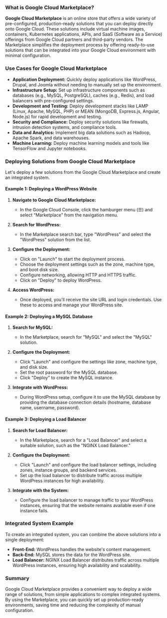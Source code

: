 ### **What is Google Cloud Marketplace?**

**Google Cloud Marketplace** is an online store that offers a wide variety of pre-configured, production-ready solutions that you can deploy directly onto Google Cloud. These solutions include virtual machine images, containers, Kubernetes applications, APIs, and SaaS (Software as a Service) offerings from Google Cloud partners and third-party vendors. The Marketplace simplifies the deployment process by offering ready-to-use solutions that can be integrated into your Google Cloud environment with minimal configuration.

### **Use Cases for Google Cloud Marketplace**

- **Application Deployment:** Quickly deploy applications like WordPress, Drupal, and Joomla without needing to manually set up the environment.
- **Infrastructure Setup:** Set up infrastructure components such as databases (e.g., MySQL, PostgreSQL), caches (e.g., Redis), and load balancers with pre-configured settings.
- **Development and Testing:** Deploy development stacks like LAMP (Linux, Apache, MySQL, PHP) or MEAN (MongoDB, Express.js, Angular, Node.js) for rapid development and testing.
- **Security and Compliance:** Deploy security solutions like firewalls, intrusion detection systems, and compliance tools.
- **Data and Analytics:** Implement big data solutions such as Hadoop, Apache Spark, and data warehouses.
- **Machine Learning:** Deploy machine learning models and tools like TensorFlow and Jupyter notebooks.

### **Deploying Solutions from Google Cloud Marketplace**

Let's deploy a few solutions from the Google Cloud Marketplace and create an integrated system.

#### **Example 1: Deploying a WordPress Website**
1. **Navigate to Google Cloud Marketplace:**
   - In the Google Cloud Console, click the hamburger menu (☰) and select “Marketplace” from the navigation menu.

2. **Search for WordPress:**
   - In the Marketplace search bar, type "WordPress" and select the "WordPress" solution from the list.

3. **Configure the Deployment:**
   - Click on "Launch" to start the deployment process.
   - Choose the deployment settings such as the zone, machine type, and boot disk size.
   - Configure networking, allowing HTTP and HTTPS traffic.
   - Click on "Deploy" to deploy WordPress.

4. **Access WordPress:**
   - Once deployed, you’ll receive the site URL and login credentials. Use these to access and manage your WordPress site.

#### **Example 2: Deploying a MySQL Database**
1. **Search for MySQL:**
   - In the Marketplace, search for "MySQL" and select the "MySQL" solution.

2. **Configure the Deployment:**
   - Click "Launch" and configure the settings like zone, machine type, and disk size.
   - Set the root password for the MySQL database.
   - Click "Deploy" to create the MySQL instance.

3. **Integrate with WordPress:**
   - During WordPress setup, configure it to use the MySQL database by providing the database connection details (hostname, database name, username, password).

#### **Example 3: Deploying a Load Balancer**
1. **Search for Load Balancer:**
   - In the Marketplace, search for a "Load Balancer" and select a suitable solution, such as the "NGINX Load Balancer."

2. **Configure the Deployment:**
   - Click "Launch" and configure the load balancer settings, including zones, instance groups, and backend services.
   - Set up the load balancer to distribute traffic across multiple WordPress instances for high availability.

3. **Integrate with the System:**
   - Configure the load balancer to manage traffic to your WordPress instances, ensuring that the website remains available even if one instance fails.

### **Integrated System Example**
To create an integrated system, you can combine the above solutions into a single deployment:
- **Front-End:** WordPress handles the website's content management.
- **Back-End:** MySQL stores the data for the WordPress site.
- **Load Balancer:** NGINX Load Balancer distributes traffic across multiple WordPress instances, ensuring high availability and scalability.

### **Summary**
Google Cloud Marketplace provides a convenient way to deploy a wide range of solutions, from simple applications to complex integrated systems. By using the Marketplace, you can quickly set up production-ready environments, saving time and reducing the complexity of manual configuration.